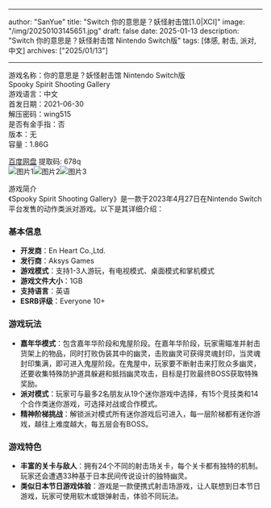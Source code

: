 
---
author: "SanYue"
title: "Switch 你的意思是？妖怪射击馆[1.0|XCI]"
image: "/img/20250103145651.jpg"
draft: false
date: 2025-01-13
description: "Switch 你的意思是？妖怪射击馆 Nintendo Switch版"
tags: [体感, 射击, 派对, 中文]
archives: ["2025/01/13"]

---

游戏名称：你的意思是？妖怪射击馆 Nintendo Switch版   
Spooky Spirit Shooting Gallery    
游戏语言：中文  
首发日期：2021-06-30  
解压密码：wing515  
是否有金手指：否  
版本：无   
容量：1.86G

[百度网盘](https://pan.baidu.com/s/1LvGWx0NB1oFjBHNZR6rX2g) 提取码: 678q  
![图片1](/img/48289b.jpg)![图片2](/img/5960ec.jpg)![图片3](/img/f98774.jpg)  

游戏简介  
《Spooky Spirit Shooting Gallery》是一款于2023年4月27日在Nintendo Switch平台发售的动作类派对游戏。以下是其详细介绍：

### 基本信息
- **开发商**：En Heart Co.,Ltd.
- **发行商**：Aksys Games
- **游戏模式**：支持1-3人游玩，有电视模式、桌面模式和掌机模式
- **游戏文件大小**：1GB
- **支持语言**：英语
- **ESRB评级**：Everyone 10+

### 游戏玩法
- **嘉年华模式**：包含嘉年华阶段和鬼屋阶段。在嘉年华阶段，玩家需瞄准并射击货架上的物品，同时打败伪装其中的幽灵，击败幽灵可获得灵魂封印，当灵魂封印集满，即可进入鬼屋阶段。在鬼屋中，玩家要不断射击来打败众多幽灵，还要收集特殊防护道具躲避和抵挡幽灵攻击，目标是打败最终BOSS获取特殊奖励。
- **派对模式**：玩家可与最多2名朋友从19个迷你游戏中选择，有15个竞技类和14个合作类迷你游戏，可选择对战或合作模式。
- **精神阶梯挑战**：解锁派对模式所有迷你游戏后可进入，每一层阶梯都有迷你游戏，越往上难度越大，每五层会有BOSS。

### 游戏特色
- **丰富的关卡与敌人**：拥有24个不同的射击场关卡，每个关卡都有独特的机制。玩家还会遭遇33种基于日本民间传说设计的独特幽灵。
- **类似日本节日游戏体验**：游戏是一款便携式射击场游戏，让人联想到日本节日游戏，玩家可使用软木或银弹射击，体验不同玩法。

